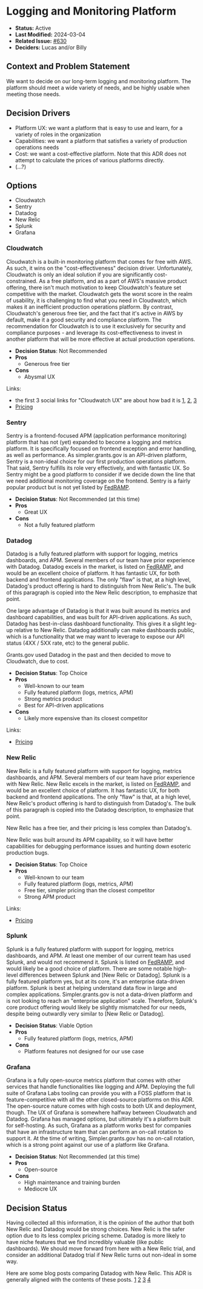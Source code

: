 # Logging and Monitoring Platform

- **Status:** Active
- **Last Modified:** 2024-03-04
- **Related Issue:** [#630](https://github.com/HHS/simpler-grants-gov/issues/630)
- **Deciders:** Lucas and/or Billy

## Context and Problem Statement

We want to decide on our long-term logging and monitoring platform. The platform should meet a wide variety of needs, and be highly usable when meeting those needs.

## Decision Drivers

- Platform UX: we want a platform that is easy to use and learn, for a variety of roles in the organization
- Capabilities: we want a platform that satisfies a variety of production operations needs
- Cost: we want a cost-effective platform. Note that this ADR does not attempt to calculate the prices of various platforms directly.
- (...?)

## Options

- Cloudwatch
- Sentry
- Datadog
- New Relic
- Splunk
- Grafana

### Cloudwatch

Cloudwatch is a built-in monitoring platform that comes for free with AWS. As such, it wins on the "cost-effectiveness" decision driver. Unfortunately, Cloudwatch is only an ideal solution if you are significantly cost-constrained. As a free platform, and as a part of AWS's massive product offering, there isn't much motivation to keep Cloudwatch's feature set competitive with the market. Cloudwatch gets the worst score in the realm of usability, it is challenging to find what you need in Cloudwatch, which makes it an inefficient production operations platform. By contrast, Cloudwatch's generous free tier, and the fact that it's active in AWS by default, make it a good security and compliance platform. The recommendation for Cloudwatch is to use it exclusively for security and compliance purposes - and leverage its cost-effectiveness to invest in another platform that will be more effective at actual production operations.

- **Decision Status**: Not Recommended
- **Pros**
  - Generous free tier
- **Cons**
  - Abysmal UX

Links:
- the first 3 social links for "Cloudwatch UX" are about how bad it is [1](https://news.ycombinator.com/item?id=18584679), [2](https://www.reddit.com/r/aws/comments/nmsapj/this_cloudwatch_ui_sucks/), [3](https://news.ycombinator.com/item?id=18550722)
- [Pricing](https://aws.amazon.com/cloudwatch/pricing/)

### Sentry

Sentry is a frontend-focused APM (application performance monitoring) platform that has not (yet) expanded to become a logging and metrics platform. It is specifically focused on frontend exception and error handling, as well as performance. As simpler.grants.gov is an API-driven platform, Sentry is a non-ideal choice for our first production operations platform. That said, Sentry fulfills its role very effectively, and with fantastic UX. So Sentry might be a good platform to consider if we decide down the line that we need additional monitoring coverage on the frontend. Sentry is a fairly popular product but is not yet listed by [FedRAMP](https://marketplace.fedramp.gov/products).

- **Decision Status**: Not Recommended (at this time)
- **Pros**
  - Great UX
- **Cons**
  - Not a fully featured platform
 
### Datadog

Datadog is a fully featured platform with support for logging, metrics dashboards, and APM. Several members of our team have prior experience with Datadog. Datadog excels in the market, is listed on [FedRAMP](https://marketplace.fedramp.gov/products), and would be an excellent choice of platform. It has fantastic UX, for both backend and frontend applications. The only "flaw" is that, at a high level, Datadog's product offering is hard to distinguish from New Relic's. The bulk of this paragraph is copied into the New Relic description, to emphasize that point.

One large advantage of Datadog is that it was built around its metrics and dashboard capabilities, and was built for API-driven applications. As such, Datadog has best-in-class dashboard functionality. This gives it a slight leg-up relative to New Relic. Datadog additionally can make dashboards public, which is a functionality that we may want to leverage to expose our API status (4XX / 5XX rate, etc) to the general public.

Grants.gov used Datadog in the past and then decided to move to Cloudwatch, due to cost.

- **Decision Status**: Top Choice
- **Pros**
  - Well-known to our team
  - Fully featured platform (logs, metrics, APM)
  - Strong metrics product
  - Best for API-driven applications
- **Cons**
  - Likely more expensive than its closest competitor
 
Links:
- [Pricing](https://www.datadoghq.com/pricing/)

### New Relic

New Relic is a fully featured platform with support for logging, metrics dashboards, and APM. Several members of our team have prior experience with New Relic. New Relic excels in the market, is listed on [FedRAMP](https://marketplace.fedramp.gov/products), and would be an excellent choice of platform. It has fantastic UX, for both backend and frontend applications. The only "flaw" is that, at a high level, New Relic's product offering is hard to distinguish from Datadog's. The bulk of this paragraph is copied into the Datadog description, to emphasize that point.

New Relic has a free tier, and their pricing is less complex than Datadog's.

New Relic was built around its APM capability, so it will have better capabilities for debugging performance issues and hunting down esoteric production bugs.

- **Decision Status**: Top Choice
- **Pros**
  - Well-known to our team
  - Fully featured platform (logs, metrics, APM)
  - Free tier, simpler pricing than the closest competitor
  - Strong APM product

Links:
- [Pricing](https://newrelic.com/pricing)
 
### Splunk

Splunk is a fully featured platform with support for logging, metrics dashboards, and APM. At least one member of our current team has used Splunk, and would not recommend it. Splunk is listed on [FedRAMP](https://marketplace.fedramp.gov/products), and would likely be a good choice of platform. There are some notable high-level differences between Splunk and [New Relic or Datadog]. Splunk is a fully featured platform yes, but at its core, it's an enterprise data-driven platform. Splunk is best at helping understand data flow in large and complex applications. Simpler.grants.gov is not a data-driven platform and is not looking to reach an "enterprise application" scale. Therefore, Splunk's core product offering would likely be slightly mismatched for our needs, despite being outwardly very similar to [New Relic or Datadog].

- **Decision Status**: Viable Option
- **Pros**
  - Fully featured platform (logs, metrics, APM)
- **Cons**
  - Platform features not designed for our use case

### Grafana

Grafana is a fully open-source metrics platform that comes with other services that handle functionalities like logging and APM. Deploying the full suite of Grafana Labs tooling can provide you with a FOSS platform that is feature-competitive with all the other closed-source platforms on this ADR. The open-source nature comes with high costs to both UX and deployment, though. The UX of Grafana is somewhere halfway between Cloudwatch and Datadog. Grafana has managed options, but ultimately it's a platform built for self-hosting. As such, Grafana as a platform works best for companies that have an infrastructure team that can perform an on-call rotation to support it. At the time of writing, Simpler.grants.gov has no on-call rotation, which is a strong point against our use of a platform like Grafana.

- **Decision Status**: Not Recommended (at this time)
- **Pros**
  - Open-source
- **Cons**
  - High maintenance and training burden
  - Mediocre UX

## Decision Status

Having collected all this information, it is the opinion of the author that both New Relic and Datadog would be strong choices. New Relic is the safer option due to its less complex pricing scheme. Datadog is more likely to have niche features that we find incredibly valuable (like public dashboards). We should move forward from here with a New Relic trial, and consider an additional Datadog trial if New Relic turns out non-ideal in some way.

Here are some blog posts comparing Datadog with New Relic. This ADR is generally aligned with the contents of these posts. [1](https://betterstack.com/community/comparisons/datadog-vs-newrelic/) [2](https://sematext.com/blog/datadog-vs-new-relic/) [3](https://www.upguard.com/blog/datadog-vs-newrelic) [4](https://signoz.io/blog/datadog-vs-newrelic/) 
